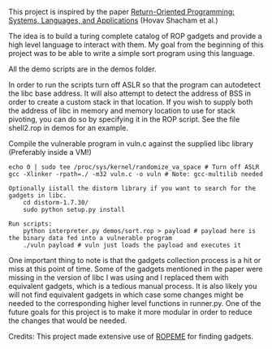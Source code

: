 

This project is inspired by the paper [Return-Oriented Programming: Systems, Languages, and Applications](http://cseweb.ucsd.edu/~hovav/dist/rop.pdf) (Hovav Shacham et al.)

The idea is to build a turing complete catalog of ROP gadgets and provide a high level language to interact with them. My goal from the beginning of this project was to be able to write a simple sort program using this language.

All the demo scripts are in the demos folder.

In order to run the scripts turn off ASLR so that the program can autodetect the libc base address. It will also attempt to detect the address of BSS in order to create a custom stack in that location. If you wish to supply both the address of libc in memory and memory location to use for stack pivoting, you can do so by specifying it in the ROP script. See the file shell2.rop in demos for an example.

Compile the vulnerable program in vuln.c against the supplied libc library (Preferably inside a VM!)
```
echo 0 | sudo tee /proc/sys/kernel/randomize_va_space # Turn off ASLR
gcc -Xlinker -rpath=./ -m32 vuln.c -o vuln # Note: gcc-multilib needed

Optionally iistall the distorm library if you want to search for the gadgets in libc.
	cd distorm-1.7.30/
	sudo python setup.py install

Run scripts:
	python interpreter.py demos/sort.rop > payload # payload here is the binary data fed into a vulnerable program
	./vuln payload # vuln just loads the payload and executes it
```

One important thing to note is that the gadgets collection process is a hit or miss at this point of time. Some of the gadgets mentioned in the paper were missing in the version of libc I was using and I replaced them with equivalent gadgets, which is a tedious manual process. It is also likely you will not find equivalent gadgets in which case some changes might be needed to the corresponding higher level functions in runner.py. One of the future goals for this project is to make it more modular in order to reduce the changes that would be needed.


Credits:
This project made extensive use of [ROPEME](http://www.vnsecurity.net/2010/08/ropeme-rop-exploit-made-easy/) for finding gadgets.
